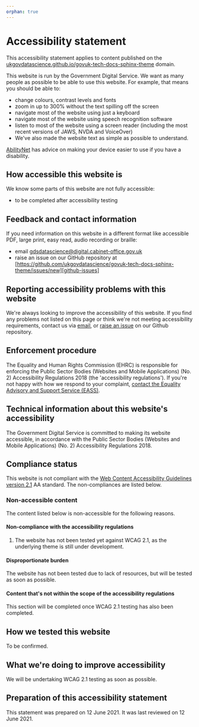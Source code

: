 ```yaml
---
orphan: true
---
```

# Accessibility statement

This accessibility statement applies to content published on the
[ukgovdatascience.github.io/govuk-tech-docs-sphinx-theme][github-pages] domain.

This website is run by the Government Digital Service. We want as many people as
possible to be able to use this website. For example, that means you should be able to:

- change colours, contrast levels and fonts
- zoom in up to 300% without the text spilling off the screen
- navigate most of the website using just a keyboard
- navigate most of the website using speech recognition software
- listen to most of the website using a screen reader (including the most recent versions of JAWS, NVDA and VoiceOver)
- We've also made the website text as simple as possible to understand.

[AbilityNet][abilitynet] has advice on making your device easier to use if you have a disability.

## How accessible this website is

We know some parts of this website are not fully accessible:

- to be completed after accessibility testing

## Feedback and contact information

If you need information on this website in a different format like accessible PDF, large print, easy read,
audio recording or braille:

- email [gdsdatascience@digital.cabinet-office.gov.uk][email]
- raise an issue on our GitHub repository at
  [https://github.com/ukgovdatascience/govuk-tech-docs-sphinx-theme/issues/new][github-issues]

## Reporting accessibility problems with this website

We're always looking to improve the accessibility of this website. If you find any problems not listed on this page or
think we're not meeting accessibility requirements, contact us via [email][email], or [raise an issue][github-issues]
on our Github repository.

## Enforcement procedure

The Equality and Human Rights Commission (EHRC) is responsible for enforcing the Public Sector Bodies (Websites and
Mobile Applications) (No. 2) Accessibility Regulations 2018 (the 'accessibility regulations'). If you're not happy with
how we respond to your complaint, [contact the Equality Advisory and Support Service (EASS)][eass].

## Technical information about this website's accessibility

The Government Digital Service is committed to making its website accessible, in accordance with the Public Sector
Bodies (Websites and Mobile Applications) (No. 2) Accessibility Regulations 2018.

## Compliance status

This website is not compliant with the [Web Content Accessibility Guidelines version 2.1][wcag] AA standard. The
non-compliances are listed below.

### Non-accessible content

The content listed below is non-accessible for the following reasons.

#### Non-compliance with the accessibility regulations

1. The website has not been tested yet against WCAG 2.1, as the underlying theme is still under development.

#### Disproportionate burden

The website has not been tested due to lack of resources, but will be tested as soon as possible.

#### Content that's not within the scope of the accessibility regulations

This section will be completed once WCAG 2.1 testing has also been completed.

## How we tested this website

To be confirmed.

## What we're doing to improve accessibility

We will be undertaking WCAG 2.1 testing as soon as possible.

## Preparation of this accessibility statement

This statement was prepared on 12 June 2021. It was last reviewed on 12 June 2021.

[abilitynet]: https://mcmw.abilitynet.org.uk/
[eass]: https://www.equalityadvisoryservice.com/
[email]: mailto:gdsdatascience@digital.cabinet-office.gov.uk
[github-issues]: https://github.com/ukgovdatascience/govuk-tech-docs-sphinx-theme/issues/new
[github-pages]: https://ukgovdatascience.github.io/govuk-tech-docs-sphinx-theme
[wcag]: https://www.w3.org/TR/WCAG21/
